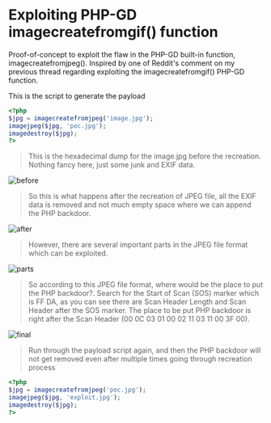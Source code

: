 # Exploiting PHP-GD imagecreatefromgif() function
Proof-of-concept to exploit the flaw in the PHP-GD built-in function, imagecreatefromjpeg(). Inspired by one of Reddit's comment on my previous thread regarding exploiting the imagecreatefromgif() PHP-GD function.

This is the script to generate the payload

```PHP
<?php
$jpg = imagecreatefromjpeg('image.jpg');
imagejpeg($jpg, 'poc.jpg');
imagedestroy($jpg);
?>
```
>This is the hexadecimal dump for the image.jpg before the recreation. Nothing fancy here, just some junk and EXIF data.

![before](http://i.imgur.com/xPcyO6l.png "Before Recreation")

>So this is what happens after the recreation of JPEG file, all the EXIF data is removed and not much empty space where we can append the PHP backdoor. 

![after](http://i.imgur.com/ASiY6d8.png "After Recreation")

>However, there are several important parts in the JPEG file format which can be exploited.

![parts](http://i.imgur.com/il5fhAa.jpg "JPEG parts")

>So according to this JPEG file format, where would be the place to put the PHP backdoor?. Search for the Start of Scan (SOS) marker which is FF DA, as you can see there are Scan Header Length and Scan Header after the SOS marker. The place to be put PHP backdoor is right after the Scan Header (00  0C 03 01 00 02 11 03 11  00 3F 00).

![final](http://i.imgur.com/XjdniZ5.png "PHP backdoor")

>Run through the payload script again, and then the PHP backdoor will not get removed even after multiple times going through recreation process

```PHP
<?php
$jpg = imagecreatefromjpeg('poc.jpg');
imagejpeg($jpg, 'exploit.jpg');
imagedestroy($jpg);
?>
```
